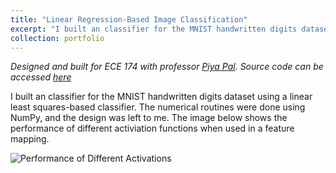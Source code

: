 ```yaml
---
title: "Linear Regression-Based Image Classification"
excerpt: "I built an classifier for the MNIST handwritten digits dataset using a linear least squares-based classifier. <br/><img src='/images/LinRegClassification.png'>"
collection: portfolio
---
```

*Designed and built for ECE 174 with professor [Piya Pal](https://jacobsschool.ucsd.edu/faculty/profile?id=411). Source code can be accessed [here](https://github.com/pranavnreddy/ECE174ImageClassifier)*

I built an classifier for the MNIST handwritten digits dataset using a linear least squares-based classifier.
The numerical routines were done using NumPy, and the design was left to me. 
The image below shows the performance of different activiation functions when used in a feature mapping.

![Performance of Different Activations](/images/LinRegClassification.png)